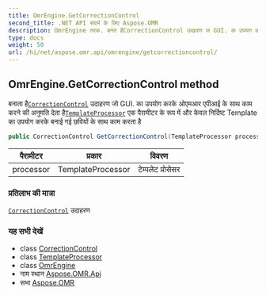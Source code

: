 ```yaml
---
title: OmrEngine.GetCorrectionControl
second_title: .NET API संदर्भ के लिए Aspose.OMR
description: OmrEngine तरक. बनत हैCorrectionControl उदहरण ज GUI. क उपयग करके ओएमआर एपआई के सथ कम करने क अनुमत देत हैTemplateProcessor एक पैरमटर के रूप में और केवल नर्दष्ट Template क उपयग करके बनई गई छवयं के सथ कम करत है
type: docs
weight: 50
url: /hi/net/aspose.omr.api/omrengine/getcorrectioncontrol/
---
```

## OmrEngine.GetCorrectionControl method

बनाता है[`CorrectionControl`](../../../aspose.omr.correctionui/correctioncontrol/) उदाहरण जो GUI. का उपयोग करके ओएमआर एपीआई के साथ काम करने की अनुमति देता है[`TemplateProcessor`](../../templateprocessor/) एक पैरामीटर के रूप में और केवल निर्दिष्ट Template का उपयोग करके बनाई गई छवियों के साथ काम करता है

```csharp
public CorrectionControl GetCorrectionControl(TemplateProcessor processor)
```

| पैरामीटर | प्रकार | विवरण |
| --- | --- | --- |
| processor | TemplateProcessor | टेम्पलेट प्रोसेसर |

### प्रतिलाभ की मात्रा

[`CorrectionControl`](../../../aspose.omr.correctionui/correctioncontrol/) उदाहरण

### यह सभी देखें

* class [CorrectionControl](../../../aspose.omr.correctionui/correctioncontrol/)
* class [TemplateProcessor](../../templateprocessor/)
* class [OmrEngine](../)
* नाम स्थान [Aspose.OMR.Api](../../omrengine/)
* सभा [Aspose.OMR](../../../)


